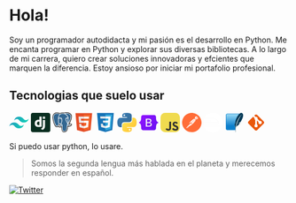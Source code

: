 # Hola!

Soy un programador autodidacta y mi pasión es el desarrollo en Python.
Me encanta programar en Python y explorar sus diversas bibliotecas. A
lo largo de mi carrera, quiero crear soluciones innovadoras y efcientes
que marquen la diferencia. Estoy ansioso por iniciar mi portafolio
profesional.

## Tecnologias que suelo usar
<!-- Tailwind -->
<svg xmlns="http://www.w3.org/2000/svg" width="35" height="35" viewBox="0 0 256 154"><defs><linearGradient id="IconifyId18bd6acbc9418e2a0" x1="-2.778%" x2="100%" y1="32%" y2="67.556%"><stop offset="0%" stop-color="#2298BD"/><stop offset="100%" stop-color="#0ED7B5"/></linearGradient></defs><path fill="url(#IconifyId18bd6acbc9418e2a0)" d="M128 0C93.867 0 72.533 17.067 64 51.2C76.8 34.133 91.733 27.733 108.8 32c9.737 2.434 16.697 9.499 24.401 17.318C145.751 62.057 160.275 76.8 192 76.8c34.133 0 55.467-17.067 64-51.2c-12.8 17.067-27.733 23.467-44.8 19.2c-9.737-2.434-16.697-9.499-24.401-17.318C174.249 14.743 159.725 0 128 0ZM64 76.8C29.867 76.8 8.533 93.867 0 128c12.8-17.067 27.733-23.467 44.8-19.2c9.737 2.434 16.697 9.499 24.401 17.318C81.751 138.857 96.275 153.6 128 153.6c34.133 0 55.467-17.067 64-51.2c-12.8 17.067-27.733 23.467-44.8 19.2c-9.737-2.434-16.697-9.499-24.401-17.318C110.249 91.543 95.725 76.8 64 76.8Z"/></svg> <!-- Django -->
<svg xmlns="http://www.w3.org/2000/svg" width="35" height="35" viewBox="0 0 256 256"><rect width="256" height="256" fill="#092E20" rx="28"/><path fill="#FFFFFD" d="M186.377 94.198v66.226c0 22.82-1.67 33.764-6.678 43.225c-4.639 9.092-10.761 14.842-23.375 21.15l-26.53-12.615c12.616-5.936 18.738-11.13 22.633-19.11c4.082-8.161 5.382-17.623 5.382-42.481V94.198h28.568Zm-45.449-44.12v132.239c-14.655 2.782-25.415 3.895-37.102 3.895c-34.877 0-53.057-15.767-53.057-46.007c0-29.126 19.294-48.047 49.16-48.047c4.638 0 8.163.37 12.43 1.483V50.08h28.57Zm-38.215 65.082c-14.47 0-22.819 8.905-22.819 24.487c0 15.214 7.978 23.561 22.634 23.561c3.152 0 5.75-.185 9.831-.74v-45.825c-3.339-1.112-6.121-1.483-9.646-1.483Zm83.664-64.93v29.312h-28.568V50.231h28.568Z"/></svg> <!-- Postgres -->
<svg xmlns="http://www.w3.org/2000/svg" width="35" height="36.09375" viewBox="0 0 256 264"><path d="M255.008 158.086c-1.535-4.649-5.556-7.887-10.756-8.664c-2.452-.366-5.26-.21-8.583.475c-5.792 1.195-10.089 1.65-13.225 1.738c11.837-19.985 21.462-42.775 27.003-64.228c8.96-34.689 4.172-50.492-1.423-57.64C233.217 10.847 211.614.683 185.552.372c-13.903-.17-26.108 2.575-32.475 4.549c-5.928-1.046-12.302-1.63-18.99-1.738c-12.537-.2-23.614 2.533-33.079 8.15c-5.24-1.772-13.65-4.27-23.362-5.864c-22.842-3.75-41.252-.828-54.718 8.685C6.622 25.672-.937 45.684.461 73.634c.444 8.874 5.408 35.874 13.224 61.48c4.492 14.718 9.282 26.94 14.237 36.33c7.027 13.315 14.546 21.156 22.987 23.972c4.731 1.576 13.327 2.68 22.368-4.85c1.146 1.388 2.675 2.767 4.704 4.048c2.577 1.625 5.728 2.953 8.875 3.74c11.341 2.835 21.964 2.126 31.027-1.848c.056 1.612.099 3.152.135 4.482c.06 2.157.12 4.272.199 6.25c.537 13.374 1.447 23.773 4.143 31.049c.148.4.347 1.01.557 1.657c1.345 4.118 3.594 11.012 9.316 16.411c5.925 5.593 13.092 7.308 19.656 7.308c3.292 0 6.433-.432 9.188-1.022c9.82-2.105 20.973-5.311 29.041-16.799c7.628-10.86 11.336-27.217 12.007-52.99c.087-.729.167-1.425.244-2.088l.16-1.362l1.797.158l.463.031c10.002.456 22.232-1.665 29.743-5.154c5.935-2.754 24.954-12.795 20.476-26.351"/><path fill="#336791" d="M237.906 160.722c-29.74 6.135-31.785-3.934-31.785-3.934c31.4-46.593 44.527-105.736 33.2-120.211c-30.904-39.485-84.399-20.811-85.292-20.327l-.287.052c-5.876-1.22-12.451-1.946-19.842-2.067c-13.456-.22-23.664 3.528-31.41 9.402c0 0-95.43-39.314-90.991 49.444c.944 18.882 27.064 142.873 58.218 105.422c11.387-13.695 22.39-25.274 22.39-25.274c5.464 3.63 12.006 5.482 18.864 4.817l.533-.452c-.166 1.7-.09 3.363.213 5.332c-8.026 8.967-5.667 10.541-21.711 13.844c-16.235 3.346-6.698 9.302-.471 10.86c7.549 1.887 25.013 4.561 36.813-11.958l-.47 1.885c3.144 2.519 5.352 16.383 4.982 28.952c-.37 12.568-.617 21.197 1.86 27.937c2.479 6.74 4.948 21.905 26.04 17.386c17.623-3.777 26.756-13.564 28.027-29.89c.901-11.606 2.942-9.89 3.07-20.267l1.637-4.912c1.887-15.733.3-20.809 11.157-18.448l2.64.232c7.99.363 18.45-1.286 24.589-4.139c13.218-6.134 21.058-16.377 8.024-13.686h.002"/><path fill="#FFF" d="M108.076 81.525c-2.68-.373-5.107-.028-6.335.902c-.69.523-.904 1.129-.962 1.546c-.154 1.105.62 2.327 1.096 2.957c1.346 1.784 3.312 3.01 5.258 3.28c.282.04.563.058.842.058c3.245 0 6.196-2.527 6.456-4.392c.325-2.336-3.066-3.893-6.355-4.35m88.784.073c-.256-1.831-3.514-2.353-6.606-1.923c-3.088.43-6.082 1.824-5.832 3.659c.2 1.427 2.777 3.863 5.827 3.863c.258 0 .518-.017.78-.054c2.036-.282 3.53-1.575 4.24-2.32c1.08-1.136 1.706-2.402 1.591-3.225"/><path fill="#FFF" d="M247.802 160.025c-1.134-3.429-4.784-4.532-10.848-3.28c-18.005 3.716-24.453 1.142-26.57-.417c13.995-21.32 25.508-47.092 31.719-71.137c2.942-11.39 4.567-21.968 4.7-30.59c.147-9.463-1.465-16.417-4.789-20.665c-13.402-17.125-33.072-26.311-56.882-26.563c-16.369-.184-30.199 4.005-32.88 5.183c-5.646-1.404-11.801-2.266-18.502-2.376c-12.288-.199-22.91 2.743-31.704 8.74c-3.82-1.422-13.692-4.811-25.765-6.756c-20.872-3.36-37.458-.814-49.294 7.571c-14.123 10.006-20.643 27.892-19.38 53.16c.425 8.501 5.269 34.653 12.913 59.698c10.062 32.964 21 51.625 32.508 55.464c1.347.449 2.9.763 4.613.763c4.198 0 9.345-1.892 14.7-8.33a529.832 529.832 0 0 1 20.261-22.926c4.524 2.428 9.494 3.784 14.577 3.92c.01.133.023.266.035.398a117.66 117.66 0 0 0-2.57 3.175c-3.522 4.471-4.255 5.402-15.592 7.736c-3.225.666-11.79 2.431-11.916 8.435c-.136 6.56 10.125 9.315 11.294 9.607c4.074 1.02 7.999 1.523 11.742 1.523c9.103 0 17.114-2.992 23.516-8.781c-.197 23.386.778 46.43 3.586 53.451c2.3 5.748 7.918 19.795 25.664 19.794c2.604 0 5.47-.303 8.623-.979c18.521-3.97 26.564-12.156 29.675-30.203c1.665-9.645 4.522-32.676 5.866-45.03c2.836.885 6.487 1.29 10.434 1.289c8.232 0 17.731-1.749 23.688-4.514c6.692-3.108 18.768-10.734 16.578-17.36Zm-44.106-83.48c-.061 3.647-.563 6.958-1.095 10.414c-.573 3.717-1.165 7.56-1.314 12.225c-.147 4.54.42 9.26.968 13.825c1.108 9.22 2.245 18.712-2.156 28.078a36.508 36.508 0 0 1-1.95-4.009c-.547-1.326-1.735-3.456-3.38-6.404c-6.399-11.476-21.384-38.35-13.713-49.316c2.285-3.264 8.084-6.62 22.64-4.813Zm-17.644-61.787c21.334.471 38.21 8.452 50.158 23.72c9.164 11.711-.927 64.998-30.14 110.969a171.33 171.33 0 0 0-.886-1.117l-.37-.462c7.549-12.467 6.073-24.802 4.759-35.738c-.54-4.488-1.05-8.727-.92-12.709c.134-4.22.692-7.84 1.232-11.34c.663-4.313 1.338-8.776 1.152-14.037c.139-.552.195-1.204.122-1.978c-.475-5.045-6.235-20.144-17.975-33.81c-6.422-7.475-15.787-15.84-28.574-21.482c5.5-1.14 13.021-2.203 21.442-2.016ZM66.674 175.778c-5.9 7.094-9.974 5.734-11.314 5.288c-8.73-2.912-18.86-21.364-27.791-50.624c-7.728-25.318-12.244-50.777-12.602-57.916c-1.128-22.578 4.345-38.313 16.268-46.769c19.404-13.76 51.306-5.524 64.125-1.347c-.184.182-.376.352-.558.537c-21.036 21.244-20.537 57.54-20.485 59.759c-.002.856.07 2.068.168 3.735c.362 6.105 1.036 17.467-.764 30.334c-1.672 11.957 2.014 23.66 10.111 32.109a36.275 36.275 0 0 0 2.617 2.468c-3.604 3.86-11.437 12.396-19.775 22.426Zm22.479-29.993c-6.526-6.81-9.49-16.282-8.133-25.99c1.9-13.592 1.199-25.43.822-31.79c-.053-.89-.1-1.67-.127-2.285c3.073-2.725 17.314-10.355 27.47-8.028c4.634 1.061 7.458 4.217 8.632 9.645c6.076 28.103.804 39.816-3.432 49.229c-.873 1.939-1.698 3.772-2.402 5.668l-.546 1.466c-1.382 3.706-2.668 7.152-3.465 10.424c-6.938-.02-13.687-2.984-18.819-8.34Zm1.065 37.9c-2.026-.506-3.848-1.385-4.917-2.114c.893-.42 2.482-.992 5.238-1.56c13.337-2.745 15.397-4.683 19.895-10.394c1.031-1.31 2.2-2.794 3.819-4.602l.002-.002c2.411-2.7 3.514-2.242 5.514-1.412c1.621.67 3.2 2.702 3.84 4.938c.303 1.056.643 3.06-.47 4.62c-9.396 13.156-23.088 12.987-32.921 10.526Zm69.799 64.952c-16.316 3.496-22.093-4.829-25.9-14.346c-2.457-6.144-3.665-33.85-2.808-64.447c.011-.407-.047-.8-.159-1.17a15.444 15.444 0 0 0-.456-2.162c-1.274-4.452-4.379-8.176-8.104-9.72c-1.48-.613-4.196-1.738-7.46-.903c.696-2.868 1.903-6.107 3.212-9.614l.549-1.475c.618-1.663 1.394-3.386 2.214-5.21c4.433-9.848 10.504-23.337 3.915-53.81c-2.468-11.414-10.71-16.988-23.204-15.693c-7.49.775-14.343 3.797-17.761 5.53c-.735.372-1.407.732-2.035 1.082c.954-11.5 4.558-32.992 18.04-46.59c8.489-8.56 19.794-12.788 33.568-12.56c27.14.444 44.544 14.372 54.366 25.979c8.464 10.001 13.047 20.076 14.876 25.51c-13.755-1.399-23.11 1.316-27.852 8.096c-10.317 14.748 5.644 43.372 13.315 57.129c1.407 2.521 2.621 4.7 3.003 5.626c2.498 6.054 5.732 10.096 8.093 13.046c.724.904 1.426 1.781 1.96 2.547c-4.166 1.201-11.649 3.976-10.967 17.847c-.55 6.96-4.461 39.546-6.448 51.059c-2.623 15.21-8.22 20.875-23.957 24.25Zm68.104-77.936c-4.26 1.977-11.389 3.46-18.161 3.779c-7.48.35-11.288-.838-12.184-1.569c-.42-8.644 2.797-9.547 6.202-10.503c.535-.15 1.057-.297 1.561-.473c.313.255.656.508 1.032.756c6.012 3.968 16.735 4.396 31.874 1.271l.166-.033c-2.042 1.909-5.536 4.471-10.49 6.772Z"/></svg> <!-- HTML -->
<svg xmlns="http://www.w3.org/2000/svg" width="35" height="35" viewBox="0 0 128 128"><path fill="#E44D26" d="M19.037 113.876L9.032 1.661h109.936l-10.016 112.198l-45.019 12.48z"/><path fill="#F16529" d="m64 116.8l36.378-10.086l8.559-95.878H64z"/><path fill="#EBEBEB" d="M64 52.455H45.788L44.53 38.361H64V24.599H29.489l.33 3.692l3.382 37.927H64zm0 35.743l-.061.017l-15.327-4.14l-.979-10.975H33.816l1.928 21.609l28.193 7.826l.063-.017z"/><path fill="#fff" d="M63.952 52.455v13.763h16.947l-1.597 17.849l-15.35 4.143v14.319l28.215-7.82l.207-2.325l3.234-36.233l.335-3.696h-3.708zm0-27.856v13.762h33.244l.276-3.092l.628-6.978l.329-3.692z"/></svg> <!-- CSS -->
<svg xmlns="http://www.w3.org/2000/svg" width="35" height="35" viewBox="0 0 128 128"><path fill="#1572B6" d="M18.814 114.123L8.76 1.352h110.48l-10.064 112.754l-45.243 12.543l-45.119-12.526z"/><path fill="#33A9DC" d="m64.001 117.062l36.559-10.136l8.601-96.354h-45.16v106.49z"/><path fill="#fff" d="M64.001 51.429h18.302l1.264-14.163H64.001V23.435h34.682l-.332 3.711l-3.4 38.114h-30.95V51.429z"/><path fill="#EBEBEB" d="m64.083 87.349l-.061.018l-15.403-4.159l-.985-11.031H33.752l1.937 21.717l28.331 7.863l.063-.018v-14.39z"/><path fill="#fff" d="m81.127 64.675l-1.666 18.522l-15.426 4.164v14.39l28.354-7.858l.208-2.337l2.406-26.881H81.127z"/><path fill="#EBEBEB" d="M64.048 23.435v13.831H30.64l-.277-3.108l-.63-7.012l-.331-3.711h34.646zm-.047 27.996v13.831H48.792l-.277-3.108l-.631-7.012l-.33-3.711h16.447z"/></svg> <!-- Python -->
<svg xmlns="http://www.w3.org/2000/svg" width="35" height="34.86328125" viewBox="0 0 256 255"><defs><linearGradient id="IconifyId18bd6acbc9418e2a2" x1="12.959%" x2="79.639%" y1="12.039%" y2="78.201%"><stop offset="0%" stop-color="#387EB8"/><stop offset="100%" stop-color="#366994"/></linearGradient><linearGradient id="IconifyId18bd6acbc9418e2a3" x1="19.128%" x2="90.742%" y1="20.579%" y2="88.429%"><stop offset="0%" stop-color="#FFE052"/><stop offset="100%" stop-color="#FFC331"/></linearGradient></defs><path fill="url(#IconifyId18bd6acbc9418e2a2)" d="M126.916.072c-64.832 0-60.784 28.115-60.784 28.115l.072 29.128h61.868v8.745H41.631S.145 61.355.145 126.77c0 65.417 36.21 63.097 36.21 63.097h21.61v-30.356s-1.165-36.21 35.632-36.21h61.362s34.475.557 34.475-33.319V33.97S194.67.072 126.916.072ZM92.802 19.66a11.12 11.12 0 0 1 11.13 11.13a11.12 11.12 0 0 1-11.13 11.13a11.12 11.12 0 0 1-11.13-11.13a11.12 11.12 0 0 1 11.13-11.13Z"/><path fill="url(#IconifyId18bd6acbc9418e2a3)" d="M128.757 254.126c64.832 0 60.784-28.115 60.784-28.115l-.072-29.127H127.6v-8.745h86.441s41.486 4.705 41.486-60.712c0-65.416-36.21-63.096-36.21-63.096h-21.61v30.355s1.165 36.21-35.632 36.21h-61.362s-34.475-.557-34.475 33.32v56.013s-5.235 33.897 62.518 33.897Zm34.114-19.586a11.12 11.12 0 0 1-11.13-11.13a11.12 11.12 0 0 1 11.13-11.131a11.12 11.12 0 0 1 11.13 11.13a11.12 11.12 0 0 1-11.13 11.13Z"/></svg> <!-- Bootstrap -->
<svg xmlns="http://www.w3.org/2000/svg" width="35" height="35" viewBox="0 0 128 128"><defs><linearGradient id="IconifyId18bd6acbc9418e2a6" x1="76.079" x2="523.48" y1="10.798" y2="365.95" gradientTransform="translate(1.11 14.613) scale(.24566)" gradientUnits="userSpaceOnUse"><stop offset="0" stop-color="#9013fe"/><stop offset="1" stop-color="#6610f2"/></linearGradient><linearGradient id="IconifyId18bd6acbc9418e2a7" x1="193.51" x2="293.51" y1="109.74" y2="278.87" gradientTransform="translate(0 52)" gradientUnits="userSpaceOnUse"><stop offset="0" stop-color="#fff"/><stop offset="1" stop-color="#f1e5fc"/></linearGradient><filter id="IconifyId18bd6acbc9418e2a8" width="197" height="249" x="161.9" y="135.46" color-interpolation-filters="sRGB" filterUnits="userSpaceOnUse"><feFlood flood-opacity="0" result="BackgroundImageFix"/><feColorMatrix in="SourceAlpha" values="0 0 0 0 0 0 0 0 0 0 0 0 0 0 0 0 0 0 127 0"/><feOffset dy="4"/><feGaussianBlur stdDeviation="8"/><feColorMatrix values="0 0 0 0 0 0 0 0 0 0 0 0 0 0 0 0 0 0 0.15 0"/><feBlend in2="BackgroundImageFix" result="effect1_dropShadow"/><feBlend in="SourceGraphic" in2="effect1_dropShadow" result="shape"/></filter></defs><path fill="url(#IconifyId18bd6acbc9418e2a6)" d="M14.985 27.712c-.237-6.815 5.072-13.099 12.249-13.099h73.54c7.177 0 12.486 6.284 12.249 13.099c-.228 6.546.068 15.026 2.202 21.94c2.141 6.936 5.751 11.319 11.664 11.883v6.387c-5.913.564-9.523 4.947-11.664 11.883c-2.134 6.914-2.43 15.394-2.202 21.94c.237 6.815-5.072 13.098-12.249 13.098h-73.54c-7.177 0-12.486-6.284-12.249-13.098c.228-6.546-.068-15.026-2.203-21.94c-2.14-6.935-5.76-11.319-11.673-11.883v-6.387c5.913-.563 9.533-4.947 11.673-11.883c2.135-6.914 2.43-15.394 2.203-21.94z"/><path fill="url(#IconifyId18bd6acbc9418e2a7)" d="M267.1 364.46c47.297 0 75.798-23.158 75.798-61.355c0-28.873-20.336-49.776-50.532-53.085v-1.203c22.185-3.609 39.594-24.211 39.594-47.219c0-32.783-25.882-54.138-65.322-54.138h-88.74v217zm-54.692-189.48h45.911c24.958 0 39.131 11.128 39.131 31.279c0 21.505-16.484 33.535-46.372 33.535h-38.67zm0 161.96v-71.431h45.602c32.661 0 49.608 12.03 49.608 35.49c0 23.459-16.484 35.941-47.605 35.941z" filter="url(#IconifyId18bd6acbc9418e2a8)" transform="translate(1.494 2.203) scale(.24566)"/></svg> <!-- JS -->
<svg xmlns="http://www.w3.org/2000/svg" width="35" height="35" viewBox="0 0 256 256"><g fill="none"><rect width="256" height="256" fill="#F0DB4F" rx="60"/><path fill="#323330" d="m67.312 213.932l19.59-11.856c3.78 6.701 7.218 12.371 15.465 12.371c7.905 0 12.889-3.092 12.889-15.12v-81.798h24.058v82.138c0 24.917-14.606 36.259-35.916 36.259c-19.245 0-30.416-9.967-36.087-21.996m85.07-2.576l19.588-11.341c5.157 8.421 11.859 14.607 23.715 14.607c9.969 0 16.325-4.984 16.325-11.858c0-8.248-6.53-11.17-17.528-15.98l-6.013-2.579c-17.357-7.388-28.871-16.668-28.871-36.258c0-18.044 13.748-31.792 35.229-31.792c15.294 0 26.292 5.328 34.196 19.247l-18.731 12.029c-4.125-7.389-8.591-10.31-15.465-10.31c-7.046 0-11.514 4.468-11.514 10.31c0 7.217 4.468 10.139 14.778 14.608l6.014 2.577c20.449 8.765 31.963 17.699 31.963 37.804c0 21.654-17.012 33.51-39.867 33.51c-22.339 0-36.774-10.654-43.819-24.574"/></g></svg> <!-- Postman -->
<svg xmlns="http://www.w3.org/2000/svg" width="35" height="35" viewBox="0 0 256 256"><path fill="#FF6C37" d="M254.953 144.253c8.959-70.131-40.569-134.248-110.572-143.206C74.378-7.912 10.005 41.616 1.047 111.619c-8.959 70.003 40.569 134.248 110.572 143.334c70.131 8.959 134.248-40.569 143.334-110.7Z"/><path fill="#FFF" d="m174.2 82.184l-54.007 54.007l-15.23-15.23c53.111-53.11 58.358-48.503 69.236-38.777Z"/><path fill="#FF6C37" d="M120.193 137.47c-.384 0-.64-.128-.896-.384l-15.357-15.229a1.237 1.237 0 0 1 0-1.791c54.006-54.007 59.637-48.888 71.027-38.65c.256.256.384.512.384.896s-.128.64-.384.896l-54.006 53.878c-.128.256-.512.384-.768.384Zm-13.437-16.509l13.437 13.438l52.087-52.087c-9.47-8.446-15.87-11.006-65.524 38.65Z"/><path fill="#FFF" d="m135.678 151.676l-14.717-14.718l54.006-54.006c14.462 14.59-7.166 38.265-39.289 68.724Z"/><path fill="#FF6C37" d="M135.678 152.956c-.384 0-.64-.128-.895-.384l-14.718-14.718c-.256-.256-.256-.512-.256-.896c0-.383.128-.64.384-.895L174.2 82.056a1.237 1.237 0 0 1 1.792 0a15.58 15.58 0 0 1 4.991 11.902c-.256 14.206-16.38 32.25-44.28 58.614c-.384.256-.768.384-1.024.384Zm-12.925-15.998c8.19 8.319 11.646 11.646 12.925 12.926c21.5-20.476 42.36-41.464 42.489-55.926c.128-3.327-1.152-6.655-3.328-9.214l-52.086 52.214Z"/><path fill="#FFF" d="m105.22 121.345l10.878 10.878c.256.256.256.512 0 .768c-.128.128-.128.128-.256.128l-22.524 4.863c-1.152.128-2.176-.64-2.432-1.791c-.128-.64.128-1.28.512-1.664l13.054-13.054c.256-.256.64-.384.768-.128Z"/><path fill="#FF6C37" d="M92.934 139.262c-1.92 0-3.327-1.536-3.327-3.455c0-.896.384-1.792 1.024-2.432l13.053-13.054c.768-.64 1.792-.64 2.56 0l10.878 10.878c.768.64.768 1.792 0 2.56c-.256.256-.512.384-.896.512l-22.524 4.863c-.256 0-.512.128-.768.128Zm11.902-16.509l-12.542 12.542c-.256.256-.384.64-.128 1.024c.128.384.512.511.896.384l21.116-4.608l-9.342-9.342Z"/><path fill="#FFF" d="M202.738 52.238c-8.19-7.935-21.372-7.679-29.306.64c-7.935 8.318-7.679 21.372.64 29.306A20.678 20.678 0 0 0 199.154 85l-14.59-14.59l18.173-18.172Z"/><path fill="#FF6C37" d="M188.405 89.223c-12.158 0-22.012-9.854-22.012-22.012c0-12.158 9.854-22.012 22.012-22.012c5.63 0 11.134 2.176 15.23 6.143c.255.256.383.512.383.896s-.128.64-.384.896L186.357 70.41l13.566 13.566c.512.512.512 1.28 0 1.792l-.256.256c-3.328 2.047-7.295 3.2-11.262 3.2Zm0-41.336c-10.75 0-19.453 8.702-19.325 19.452c0 10.75 8.703 19.453 19.453 19.325c2.943 0 5.887-.64 8.574-2.048l-13.437-13.31c-.256-.256-.384-.512-.384-.896c0-.383.128-.64.384-.895l17.149-17.15c-3.456-2.943-7.807-4.478-12.414-4.478Z"/><path fill="#FFF" d="m203.122 52.622l-.256-.256l-18.3 18.044l14.461 14.462c1.408-.896 2.815-1.92 3.967-3.072a20.51 20.51 0 0 0 .128-29.178Z"/><path fill="#FF6C37" d="M199.155 86.28c-.384 0-.64-.128-.896-.384l-14.59-14.59c-.255-.256-.383-.512-.383-.896c0-.383.128-.64.384-.895l18.172-18.173a1.237 1.237 0 0 1 1.792 0l.384.256c8.575 8.574 8.575 22.396.128 31.098c-1.28 1.28-2.687 2.432-4.223 3.328c-.384.128-.64.256-.768.256Zm-12.798-15.87l12.926 12.926c1.024-.64 2.048-1.536 2.815-2.303c7.295-7.295 7.679-19.197.64-26.876l-16.38 16.253Z"/><path fill="#FFF" d="M176.375 84.488a7.879 7.879 0 0 0-11.134 0l-48.247 48.247l8.062 8.063l51.063-44.792c3.328-2.816 3.583-7.807.768-11.134c-.256-.128-.384-.256-.512-.384Z"/><path fill="#FF6C37" d="M124.928 142.078c-.384 0-.64-.128-.896-.384l-8.062-8.063a1.237 1.237 0 0 1 0-1.792l48.247-48.247a9.115 9.115 0 0 1 12.926 0a9.115 9.115 0 0 1 0 12.926l-.384.384l-51.063 44.792c-.128.256-.384.384-.768.384Zm-6.143-9.343l6.271 6.271l50.167-44.024c2.816-2.304 3.072-6.527.768-9.342c-2.303-2.816-6.527-3.072-9.342-.768c-.128.128-.256.256-.512.384l-47.352 47.48Z"/><path fill="#FFF" d="M80.008 187.637c-.511.256-.767.768-.64 1.28l2.176 9.214c.512 1.28-.256 2.816-1.664 3.2c-1.023.384-2.175 0-2.815-.768l-14.078-13.95l45.944-45.943l15.87.256l10.75 10.75c-2.56 2.175-18.045 17.149-55.543 35.961Z"/><path fill="#FF6C37" d="M78.985 202.61c-1.024 0-2.048-.383-2.688-1.151l-13.95-13.95c-.255-.256-.383-.512-.383-.895c0-.384.128-.64.384-.896l45.943-45.944c.256-.256.64-.384.896-.384l15.87.256c.383 0 .64.128.895.384l10.75 10.75c.256.256.384.64.384 1.024s-.128.64-.512.896l-.896.767c-13.565 11.902-31.994 23.804-54.902 35.194l2.176 9.087c.384 1.663-.384 3.455-1.92 4.35c-.768.385-1.408.513-2.047.513Zm-14.078-15.996l13.182 13.053c.384.64 1.152.896 1.791.512c.64-.384.896-1.152.512-1.792l-2.175-9.214c-.256-1.152.256-2.176 1.28-2.687c22.651-11.39 40.952-23.164 54.39-34.81l-9.47-9.47l-14.718-.256l-44.792 44.664Z"/><path fill="#FFF" d="m52.11 197.62l11.005-11.006l16.382 16.38l-26.108-1.791c-1.152-.128-1.92-1.152-1.791-2.304c0-.512.128-1.024.511-1.28Z"/><path fill="#FF6C37" d="m79.497 204.146l-26.236-1.791c-1.92-.128-3.2-1.792-3.071-3.712c.128-.768.384-1.535 1.024-2.047L62.22 185.59a1.237 1.237 0 0 1 1.791 0l16.381 16.38c.384.385.512.897.256 1.408c-.256.512-.64.768-1.151.768Zm-16.382-15.74l-10.11 10.11c-.384.255-.384.895 0 1.151c.128.128.256.256.512.256l22.652 1.536l-13.054-13.054Zm41.337-41.849c-.768 0-1.28-.64-1.28-1.28c0-.384.128-.64.384-.896l12.414-12.414a1.237 1.237 0 0 1 1.792 0l8.062 8.063c.384.384.512.768.384 1.28c-.128.384-.512.768-1.024.896l-20.476 4.35h-.256Zm12.414-11.902l-8.447 8.446l13.822-2.943l-5.375-5.503Z"/><path fill="#FFF" d="m124.8 140.926l-14.077 3.071c-1.024.256-2.048-.384-2.304-1.408c-.128-.64 0-1.28.512-1.791l7.807-7.807l8.062 7.935Z"/><path fill="#FF6C37" d="M110.467 145.277a3.168 3.168 0 0 1-3.2-3.2c0-.895.384-1.663.896-2.303l7.807-7.807a1.237 1.237 0 0 1 1.792 0l8.062 8.063c.384.384.512.768.384 1.28c-.128.384-.512.768-1.024.896l-14.077 3.071h-.64Zm6.399-10.622l-6.911 6.91c-.256.257-.256.513-.128.768c.128.256.384.384.768.384l11.774-2.56l-5.503-5.502Zm86.384-69.748c-.256-.767-1.152-1.151-1.92-.895c-.767.256-1.151 1.151-.895 1.92c0 .127.128.255.128.383c.768 1.536.512 3.456-.512 4.863c-.512.64-.384 1.536.128 2.048c.64.512 1.535.384 2.047-.256c1.92-2.432 2.304-5.503 1.024-8.063Z"/></svg> <!-- Railway -->
<svg class="rounded-full logo w-6 h-6 md:w-8 md:h-8" aria-label="Railway Logo" width="35" height="35" viewBox="0 0 1024 1024" fill="none"><path d="M4.756 438.175A520.713 520.713 0 0 0 0 489.735h777.799c-2.716-5.306-6.365-10.09-10.045-14.772-132.97-171.791-204.498-156.896-306.819-161.26-34.114-1.403-57.249-1.967-193.037-1.967-72.677 0-151.688.185-228.628.39-9.96 26.884-19.566 52.942-24.243 74.14h398.571v51.909H4.756ZM783.93 541.696H.399c.82 13.851 2.112 27.517 3.978 40.999h723.39c32.248 0 50.299-18.297 56.162-40.999ZM45.017 724.306S164.941 1018.77 511.46 1024c207.112 0 385.071-123.006 465.907-299.694H45.017Z" fill="#FFF"></path><path d="M511.454 0C319.953 0 153.311 105.16 65.31 260.612c68.771-.144 202.704-.226 202.704-.226h.031v-.051c158.309 0 164.193.707 195.118 1.998l19.149.706c66.7 2.224 148.683 9.384 213.19 58.19 35.015 26.471 85.571 84.896 115.708 126.52 27.861 38.499 35.876 82.756 16.933 125.158-17.436 38.97-54.952 62.215-100.383 62.215H16.69s4.233 17.944 10.58 37.751h970.632A510.385 510.385 0 0 0 1024 512.218C1024.01 229.355 794.532 0 511.454 0Z" fill="#FFF"></path></svg> <!-- SQLite -->
<svg xmlns="http://www.w3.org/2000/svg" width="35" height="35" viewBox="0 0 128 128"><defs><linearGradient id="IconifyId18bd6acbc9418e2a12" x1="-15.615" x2="-6.741" y1="-9.108" y2="-9.108" gradientTransform="rotate(90 -90.486 64.634) scale(9.2712)" gradientUnits="userSpaceOnUse"><stop offset="0" stop-color="#95d7f4"/><stop offset=".92" stop-color="#0f7fcc"/><stop offset="1" stop-color="#0f7fcc"/></linearGradient></defs><path fill="#0b7fcc" d="M69.5 99.176c-.059-.73-.094-1.2-.094-1.2S67.2 83.087 64.57 78.642c-.414-.707.043-3.594 1.207-7.88c.68 1.169 3.54 6.192 4.118 7.81c.648 1.824.78 2.347.78 2.347s-1.57-8.082-4.144-12.797a162.286 162.286 0 0 1 2.004-6.265c.973 1.71 3.313 5.859 3.828 7.3c.102.293.192.543.27.774c.023-.137.05-.274.074-.414c-.59-2.504-1.75-6.86-3.336-10.082c3.52-18.328 15.531-42.824 27.84-53.754H16.9c-5.387 0-9.789 4.406-9.789 9.789v88.57c0 5.383 4.406 9.789 9.79 9.789h52.897a118.657 118.657 0 0 1-.297-14.652"/><path fill="url(#IconifyId18bd6acbc9418e2a12)" d="M65.777 70.762c.68 1.168 3.54 6.188 4.117 7.809c.649 1.824.781 2.347.781 2.347s-1.57-8.082-4.144-12.797a164.535 164.535 0 0 1 2.004-6.27c.887 1.567 2.922 5.169 3.652 6.872l.082-.961c-.648-2.496-1.633-5.766-2.898-8.328c3.242-16.871 13.68-38.97 24.926-50.898H16.899a6.94 6.94 0 0 0-6.934 6.933v82.11c17.527-6.731 38.664-12.88 56.855-12.614c-.672-2.605-1.441-4.96-2.25-6.324c-.414-.707.043-3.597 1.207-7.879"/><path fill="#003956" d="M115.95 2.781c-5.5-4.906-12.164-2.933-18.734 2.899a44.347 44.347 0 0 0-2.914 2.859c-11.25 11.926-21.684 34.023-24.926 50.895c1.262 2.563 2.25 5.832 2.894 8.328c.168.64.32 1.242.442 1.754c.285 1.207.437 1.996.437 1.996s-.101-.383-.515-1.582c-.078-.23-.168-.484-.27-.773a7.683 7.683 0 0 0-.172-.434c-.734-1.703-2.765-5.305-3.656-6.867c-.762 2.25-1.437 4.36-2.004 6.265c2.578 4.715 4.149 12.797 4.149 12.797s-.137-.523-.782-2.347c-.578-1.621-3.441-6.64-4.117-7.809c-1.164 4.281-1.625 7.172-1.207 7.88c.809 1.362 1.574 3.722 2.25 6.323c1.524 5.867 2.586 13.012 2.586 13.012s.031.469.094 1.2a118.653 118.653 0 0 0 .297 14.651c.504 6.11 1.453 11.363 2.664 14.172l.828-.449c-1.781-5.535-2.504-12.793-2.188-21.156c.48-12.793 3.422-28.215 8.856-44.289c9.191-24.27 21.938-43.738 33.602-53.035c-10.633 9.602-25.023 40.684-29.332 52.195c-4.82 12.891-8.238 24.984-10.301 36.574c3.55-10.863 15.047-15.53 15.047-15.53s5.637-6.958 12.227-16.888c-3.95.903-10.43 2.442-12.598 3.352c-3.2 1.344-4.067 1.8-4.067 1.8s10.371-6.312 19.27-9.171c12.234-19.27 25.562-46.648 12.141-58.621"/></svg> <!-- GIT -->
<svg xmlns="http://www.w3.org/2000/svg" width="35" height="35" viewBox="0 0 24 24"><path fill="#ea580c" d="M2.6 10.59L8.38 4.8l1.69 1.7c-.24.85.15 1.78.93 2.23v5.54c-.6.34-1 .99-1 1.73a2 2 0 0 0 2 2a2 2 0 0 0 2-2c0-.74-.4-1.39-1-1.73V9.41l2.07 2.09c-.07.15-.07.32-.07.5a2 2 0 0 0 2 2a2 2 0 0 0 2-2a2 2 0 0 0-2-2c-.18 0-.35 0-.5.07L13.93 7.5a1.98 1.98 0 0 0-1.15-2.34c-.43-.16-.88-.2-1.28-.09L9.8 3.38l.79-.78c.78-.79 2.04-.79 2.82 0l7.99 7.99c.79.78.79 2.04 0 2.82l-7.99 7.99c-.78.79-2.04.79-2.82 0L2.6 13.41c-.79-.78-.79-2.04 0-2.82Z"/></svg>

Si puedo usar python, lo usare.

> Somos la segunda lengua más hablada en el planeta y merecemos responder en español.

[![Twitter](https://img.shields.io/twitter/url/https/twitter.com/cloudposse.svg?style=social&label=Follow%20%40omfg09%20K%20Wilovy09)](https://twitter.com/omfg_09)
